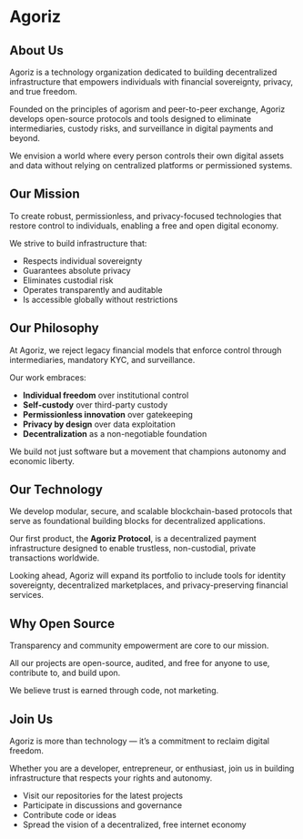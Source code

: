 # Agoriz

## About Us

Agoriz is a technology organization dedicated to building decentralized infrastructure that empowers individuals with financial sovereignty, privacy, and true freedom.

Founded on the principles of agorism and peer-to-peer exchange, Agoriz develops open-source protocols and tools designed to eliminate intermediaries, custody risks, and surveillance in digital payments and beyond.

We envision a world where every person controls their own digital assets and data without relying on centralized platforms or permissioned systems.

## Our Mission

To create robust, permissionless, and privacy-focused technologies that restore control to individuals, enabling a free and open digital economy.

We strive to build infrastructure that:

* Respects individual sovereignty
* Guarantees absolute privacy
* Eliminates custodial risk
* Operates transparently and auditable
* Is accessible globally without restrictions

## Our Philosophy

At Agoriz, we reject legacy financial models that enforce control through intermediaries, mandatory KYC, and surveillance.

Our work embraces:

* **Individual freedom** over institutional control
* **Self-custody** over third-party custody
* **Permissionless innovation** over gatekeeping
* **Privacy by design** over data exploitation
* **Decentralization** as a non-negotiable foundation

We build not just software but a movement that champions autonomy and economic liberty.

## Our Technology

We develop modular, secure, and scalable blockchain-based protocols that serve as foundational building blocks for decentralized applications.

Our first product, the **Agoriz Protocol**, is a decentralized payment infrastructure designed to enable trustless, non-custodial, private transactions worldwide.

Looking ahead, Agoriz will expand its portfolio to include tools for identity sovereignty, decentralized marketplaces, and privacy-preserving financial services.

## Why Open Source

Transparency and community empowerment are core to our mission.

All our projects are open-source, audited, and free for anyone to use, contribute to, and build upon.

We believe trust is earned through code, not marketing.

## Join Us

Agoriz is more than technology — it’s a commitment to reclaim digital freedom.

Whether you are a developer, entrepreneur, or enthusiast, join us in building infrastructure that respects your rights and autonomy.

* Visit our repositories for the latest projects
* Participate in discussions and governance
* Contribute code or ideas
* Spread the vision of a decentralized, free internet economy

